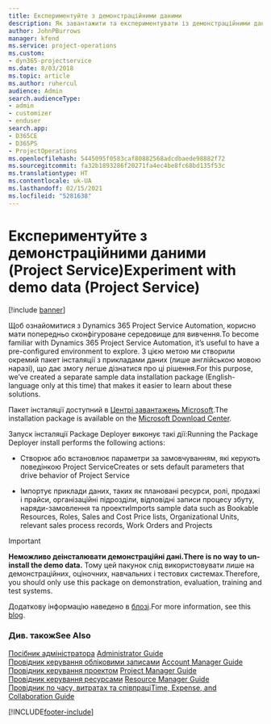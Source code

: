 ```yaml
---
title: Експериментуйте з демонстраційними даними
description: Як завантажити та експериментувати із демонстраційними даними для Project Service Automation.
author: JohnPBurrows
manager: kfend
ms.service: project-operations
ms.custom:
- dyn365-projectservice
ms.date: 8/03/2018
ms.topic: article
ms.author: ruhercul
audience: Admin
search.audienceType:
- admin
- customizer
- enduser
search.app:
- D365CE
- D365PS
- ProjectOperations
ms.openlocfilehash: 5445095f0583caf80882568adcdbaede98882f72
ms.sourcegitcommit: fa32b1893286f20271fa4ec4be8fc68bd135f53c
ms.translationtype: HT
ms.contentlocale: uk-UA
ms.lasthandoff: 02/15/2021
ms.locfileid: "5281638"
---
```

# <a name="experiment-with-demo-data-project-service"></a><span data-ttu-id="eb048-103">Експериментуйте з демонстраційними даними (Project Service)</span><span class="sxs-lookup"><span data-stu-id="eb048-103">Experiment with demo data (Project Service)</span></span>

[!include [banner](../includes/psa-now-project-operations.md)]

<span data-ttu-id="eb048-104">Щоб ознайомитися з Dynamics 365 Project Service Automation, корисно мати попередньо сконфігуроване середовище для вивчення.</span><span class="sxs-lookup"><span data-stu-id="eb048-104">To become familiar with Dynamics 365 Project Service Automation, it’s useful to have a pre-configured environment to explore.</span></span> <span data-ttu-id="eb048-105">З цією метою ми створили окремий пакет інсталяції з прикладами даних (лише англійською мовою наразі), що дає змогу легше дізнатися про ці рішення.</span><span class="sxs-lookup"><span data-stu-id="eb048-105">For this purpose, we’ve created a separate sample data installation package (English-language only at this time) that makes it easier to learn about these solutions.</span></span> 

<span data-ttu-id="eb048-106">Пакет інсталяції доступний в [Центрі завантажень Microsoft](https://go.microsoft.com/fwlink/?linkid=859966).</span><span class="sxs-lookup"><span data-stu-id="eb048-106">The installation package is available on the [Microsoft Download Center](https://go.microsoft.com/fwlink/?linkid=859966).</span></span>  

<span data-ttu-id="eb048-107">Запуск інсталяції Package Deployer виконує такі дії:</span><span class="sxs-lookup"><span data-stu-id="eb048-107">Running the Package Deployer install performs the following actions:</span></span> 
  
-   <span data-ttu-id="eb048-108">Створює або встановлює параметри за замовчуванням, які керують поведінкою Project Service</span><span class="sxs-lookup"><span data-stu-id="eb048-108">Creates or sets default parameters that drive behavior of Project Service</span></span>  
  
-   <span data-ttu-id="eb048-109">Імпортує приклади даних, таких як плановані ресурси, ролі, продажі і прайси, організаційні підрозділи, відповідні записи процесу збуту, наряди-замовлення та проекти</span><span class="sxs-lookup"><span data-stu-id="eb048-109">Imports sample data such as Bookable Resources, Roles, Sales and Cost Price lists, Organizational Units, relevant sales process records, Work Orders and Projects</span></span>    
  
> [!IMPORTANT]
> <span data-ttu-id="eb048-110">**Неможливо деінсталювати демонстраційні дані.**</span><span class="sxs-lookup"><span data-stu-id="eb048-110">**There is no way to un-install the demo data.**</span></span> <span data-ttu-id="eb048-111">Тому цей пакунок слід використовувати лише на демонстраційних, оціночних, навчальних і тестових системах.</span><span class="sxs-lookup"><span data-stu-id="eb048-111">Therefore, you should only use this package on demonstration, evaluation, training and test systems.</span></span>

<span data-ttu-id="eb048-112">Додаткову інформацію наведено в [блозі](https://blogs.msdn.microsoft.com/crm/2017/10/24/microsoft-dynamics-365-for-field-service-and-project-service-automation-sample-data).</span><span class="sxs-lookup"><span data-stu-id="eb048-112">For more information, see this [blog](https://blogs.msdn.microsoft.com/crm/2017/10/24/microsoft-dynamics-365-for-field-service-and-project-service-automation-sample-data).</span></span>





  
### <a name="see-also"></a><span data-ttu-id="eb048-113">Див. також</span><span class="sxs-lookup"><span data-stu-id="eb048-113">See Also</span></span>  
 <span data-ttu-id="eb048-114">[Посібник адміністратора](../psa/admin-guide.md) </span><span class="sxs-lookup"><span data-stu-id="eb048-114">[Administrator Guide](../psa/admin-guide.md) </span></span>  
 <span data-ttu-id="eb048-115">[Провідник керування обліковими записами](../psa/account-manager-guide.md) </span><span class="sxs-lookup"><span data-stu-id="eb048-115">[Account Manager Guide](../psa/account-manager-guide.md) </span></span>  
 <span data-ttu-id="eb048-116">[Провідник керування проектом](../psa/project-manager-guide.md) </span><span class="sxs-lookup"><span data-stu-id="eb048-116">[Project Manager Guide](../psa/project-manager-guide.md) </span></span>  
 <span data-ttu-id="eb048-117">[Провідник керування ресурсами](../psa/resource-manager-guide.md) </span><span class="sxs-lookup"><span data-stu-id="eb048-117">[Resource Manager Guide](../psa/resource-manager-guide.md) </span></span>  
 [<span data-ttu-id="eb048-118">Провідник по часу, витратах та співпраці</span><span class="sxs-lookup"><span data-stu-id="eb048-118">Time, Expense, and Collaboration Guide</span></span>](../psa/time-expense-collaboration-guide.md)


[!INCLUDE[footer-include](../includes/footer-banner.md)]